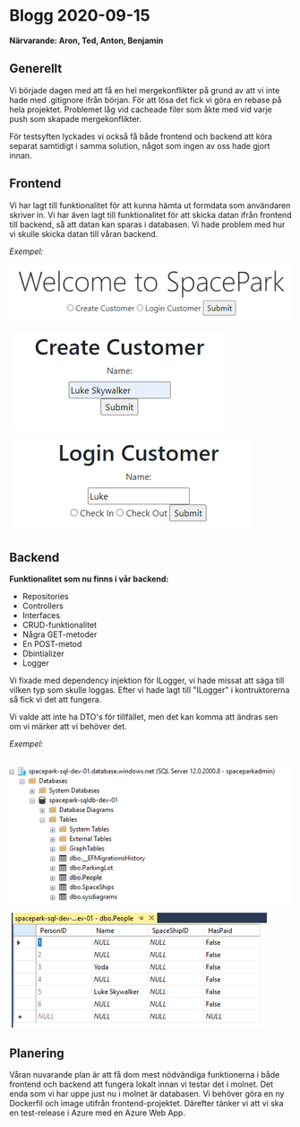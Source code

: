 # Blogg 2020-09-15

**Närvarande: Aron, Ted, Anton, Benjamin**



## Generellt

Vi började dagen med att få en hel mergekonflikter på grund av att vi inte hade med .gitignore ifrån början. För att lösa det fick vi göra en rebase på hela projektet. Problemet låg vid cacheade filer som åkte med vid varje push som skapade mergekonflikter. 

För testsyften lyckades vi också få både frontend och backend att köra separat samtidigt i samma solution, något som ingen av oss hade gjort innan. 



## Frontend

Vi har lagt till funktionalitet för att kunna hämta ut formdata som användaren skriver in. Vi har även lagt till funktionalitet för att skicka datan ifrån frontend till backend, så att datan kan sparas i databasen. Vi hade problem med hur vi skulle skicka datan till våran backend. 

*Exempel:*    

  

![Frontend-01.PNG](https://github.com/PGBSNH19/spacepark-grupp-2-b02-b04/blob/master/Dokumentation/Blogg/img/Frontend-01.PNG?raw=true) 

​          ![Frontend-02.PNG](https://github.com/PGBSNH19/spacepark-grupp-2-b02-b04/blob/master/Dokumentation/Blogg/img/Frontend-02.PNG?raw=true)      



​          ![Frontend-03.PNG](https://github.com/PGBSNH19/spacepark-grupp-2-b02-b04/blob/master/Dokumentation/Blogg/img/Frontend-03.PNG?raw=true)     

 

## Backend

**Funktionalitet som nu finns i vår backend:**

* Repositories
* Controllers
* Interfaces
* CRUD-funktionalitet
* Några GET-metoder
* En POST-metod
* Dbintializer
* Logger

Vi fixade med dependency injektion för ILogger, vi hade missat att säga till vilken typ som skulle loggas. Efter vi hade lagt till "ILogger<Person>" i kontruktorerna så fick vi det att fungera. 

Vi valde att inte ha DTO's för tillfället, men det kan komma att ändras sen om vi märker att vi behöver det. 



*Exempel:*

​          ![Backend-01.PNG](https://github.com/PGBSNH19/spacepark-grupp-2-b02-b04/blob/master/Dokumentation/Blogg/img/Backend-01.PNG?raw=true)      

​          ![Backend-02.PNG](https://github.com/PGBSNH19/spacepark-grupp-2-b02-b04/blob/master/Dokumentation/Blogg/img/Backend-02.PNG?raw=true)      

## Planering

Våran nuvarande plan är att få dom mest nödvändiga funktionerna i både frontend och backend att fungera lokalt innan vi testar det i molnet. Det enda som vi har uppe just nu i molnet är databasen. Vi behöver göra en ny Dockerfil och image utifrån frontend-projektet. Därefter tänker vi att vi ska en test-release i Azure med en Azure Web App. 